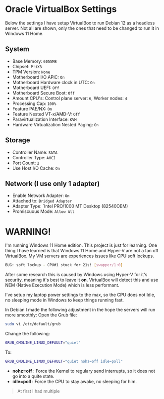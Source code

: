 # Oracle VirtualBox Settings
Below the settings I have setup VirtualBox to run Debian 12 as a headless server.
Not all are shown, only the ones that need to be changed to run it in Windows 11 Home.


## System
- Base Memory: `6055MB`
- Chipset: `P!iX3`
- TPM Version: `None`
- Motherboard I/O APiC: `On`
- Motherboard Hardware clock in UTC: `On`
- Motherboard UEFI: `Off`
- Motherboard Secure Boot: `Off`
- Amount CPU's: Control plane server: `6`, Worker nodes: `4`
- Processing Cap: `100%`
- Feature PAE/NX: `On`
- Feature Nested VT-x/AMD-V: `Off`
- Paravirtualization Interface: `KVM`
- Hardware Virtualization Nested Paging: `On`

## Storage
- Controller Name: `SATA`
- Controller Type: `AHCI`
- Port Count: `2`
- Use Host I/O Cache: `On`

## Network (I use only 1 adapter)
- Enable Network Adapter: `On`
- Attached to: `Bridged Adapter`
- Adapter Type: `Intel PRO/1000 MT Desktop (82540OEM)
- Promiscuous Mode: `Allow All`

# WARNING!
I'm running Windows 11 Home edition. This project is just for learning. One thing I have learned is that Windows 11 Home and Hyper-V are not a fan off VirtualBox. My VM servers are experiences issues like CPU soft lockups.

```bash
BUG: soft lockup - CPU#1 stuck for 21s! [swapper/1:0]
```

After some research this is caused by Windows using Hyper-V for it's security, meaning it's best to leave it **on**. VirtualBox will detect this and use NEM (Native Execution Mode) which is less performant.

I've setup my laptop power settings to the max, so the CPU does not Idle, no sleeping mode in Windows to keep things running fast.

In Debian I made the following adjustment in the hope the servers will run more smoothly:
Open the Grub file:
```bash
sudo vi /etc/default/grub
```
Change the following:
```bash
GRUB_CMDLINE_LINUX_DEFAULT="quiet"      
```
To:
```bash
GRUB_CMDLINE_LINUX_DEFAULT="quiet nohz=off idle=poll"
```
- **nohz=off** : Force the Kernel to regulary send interrupts, so it does not go into a quite state.
- **idle=poll** : Force the CPU to stay awake, no sleeping for him.



> At first I had multiple 
